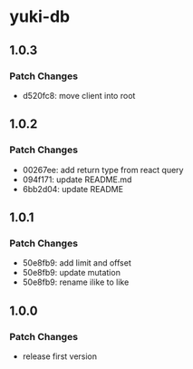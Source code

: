 # yuki-db

## 1.0.3

### Patch Changes

- d520fc8: move client into root

## 1.0.2

### Patch Changes

- 00267ee: add return type from react query
- 094f171: update README.md
- 6bb2d04: update README

## 1.0.1

### Patch Changes

- 50e8fb9: add limit and offset
- 50e8fb9: update mutation
- 50e8fb9: rename ilike to like

## 1.0.0

### Patch Changes

- release first version
